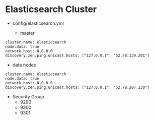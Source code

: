 # Elasticsearch Cluster

* config/elasticsearch.yml

  * master
```
cluster.name: elasticsearch
node.data: true
network.host: 0.0.0.0
discovery.zen.ping.unicast.hosts: ["127.0.0.1", "52.78.139.201"]
```

  * data nodes
```
cluster.name: elasticsearch
node.data: true
network.host: 0.0.0.0
discovery.zen.ping.unicast.hosts: ["127.0.0.1", "52.78.207.130"]
```

* Security Group
  * 9200
  * 9300
  * 9301
